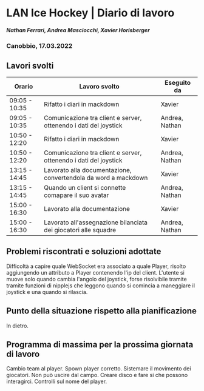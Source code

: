 # LAN Ice Hockey | Diario di lavoro
##### Nathan Ferrari, Andrea Masciocchi, Xavier Horisberger
### Canobbio, 17.03.2022

## Lavori svolti

| Orario | Lavoro svolto | Eseguito da |
|-|-|-|
| 09:05 - 10:35 | Rifatto i diari in mackdown  | Xavier |
| 09:05 - 10:35 | Comunicazione tra client e server, ottenendo i dati del joystick | Andrea, Nathan |
| 10:50 - 12:20 | Rifatto i diari in mackdown | Xavier |
| 10:50 - 12:20 | Comunicazione tra client e server, ottenendo i dati del joystick | Andrea, Nathan |
| 13:15 - 14:45 | Lavorato alla documentazione, convertendola da word a mackdown | Xavier |
| 13:15 - 14:45 | Quando un client si connette comapare il suo avatar | Andrea, Nathan |
| 15:00 - 16:30 | Lavorato alla documentazione | Xavier |
| 15:00 - 16:30 | Lavorato all'assegnazione bilanciata dei giocatori alle squadre | Andrea, Nathan |

##  Problemi riscontrati e soluzioni adottate
Difficoltà a capire quale WebSocket era associato a quale Player, risolto aggiungendo un attributo a Player contenendo l'ip del client.
L'utente si muove solo quando cambia l'angolo del joystick, forse risolvibile tramite tramite funzioni di nipplejs che leggono quando si comincia a maneggiare il joystick e una quando si rilascia.

##  Punto della situazione rispetto alla pianificazione
In dietro.

## Programma di massima per la prossima giornata di lavoro
Cambio team al player. Spown player corretto. Sistemare il movimento dei giocatori. Non può uscire dal campo. Creare disco e fare si che possono interagirci. Controlli sul nome del player.
